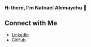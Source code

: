 ### Hi there, I'm Natnael Alemayehu 👋

## Connect with Me
- [LinkedIn](https://www.linkedin.com/in/natnaelalemayehu)
- [GitHub](https://github.com/NatnaelAlemayehu)
